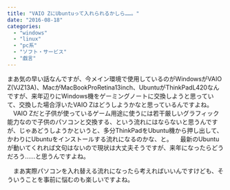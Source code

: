 ```yaml
---
title: "VAIO ZにUbuntuって入れられるかしら……。"
date: "2016-08-18"
categories: 
  - "windows"
  - "linux"
  - "pc系"
  - "ソフト・サービス"
  - "戯言"
---
```


まあ気の早い話なんですが、今メイン環境で使用しているのがWindowsがVAIO Z(VJZ13A)、MacがMacBookProRetina13inch、UbuntuがThinkPadL420なんですが、来年辺りにWindows機をゲーミングノートに交換しようと思っていて、交換した場合浮いたVAIO Zはどうしようかなと思っているんですよね。 　VAIO Zだと子供が使っているゲーム用途に使うには若干厳しいグラフィック能力なので子供のパソコンと交換する、という流れにはならないと思うんですが、じゃあどうしようかというと、多分ThinkPadをUbuntu機から押し出して、かわりにUbuntuをインストールする流れになるのかな、と。 　最新のUbuntuが動いてくれれば文句はないので現状は大丈夫そうですが、来年になったらどうだろう……と思うんですよね。

　まあ実際パソコンを入れ替える流れになったら考えればいいんですけども、そういうことを事前に悩むのも楽しいですよね。
